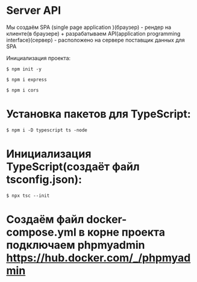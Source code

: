 # Server API

Мы создаём SPA (single page application )(браузер) - рендер на клиенте(в браузере) + разрабатываем
 API(application programming interface)(сервер) - расположено на сервере поставщик данных для SPA

Инициализация проекта:

`$ npm init -y`

`$ npm i express`

`$ npm i cors`

# Установка пакетов для TypeScript:

`$ npm i -D typescript ts -node`

# Инициализация TypeScript(создаёт файл tsconfig.json):

`$ npx tsc --init`

# Создаём файл docker-compose.yml в корне проекта подключаем phpmyadmin https://hub.docker.com/_/phpmyadmin
